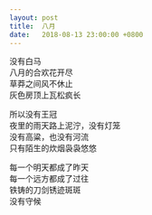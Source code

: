 ```yaml
---
layout: post
title:  八月
date:   2018-08-13 23:00:00 +0800
---
```


没有白马<br>
八月的合欢花开尽<br>
草莽之间风不休止<br>
灰色房顶上瓦松疯长

所以没有王冠<br>
夜里的雨天路上泥泞，没有灯笼<br>
没有高粱，也没有河流<br>
只有陌生的炊烟袅袅悠悠

每一个明天都成了昨天<br>
每一个远方都成了过往<br>
铁铸的刀剑锈迹斑斑<br>
没有守候
